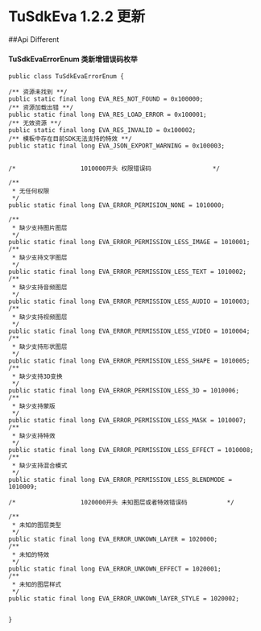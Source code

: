 # TuSdkEva 1.2.2 更新  

##Api Different


#### TuSdkEvaErrorEnum 类新增错误码枚举
    
	public class TuSdkEvaErrorEnum {

    /** 资源未找到 **/
    public static final long EVA_RES_NOT_FOUND = 0x100000;
    /** 资源加载出错 **/
    public static final long EVA_RES_LOAD_ERROR = 0x100001;
    /** 无效资源 **/
    public static final long EVA_RES_INVALID = 0x100002;
    /** 模板中存在目前SDK无法支持的特效 **/
    public static final long EVA_JSON_EXPORT_WARNING = 0x100003;


    /*                  1010000开头 权限错误码                 */

    /**
     * 无任何权限
     */
    public static final long EVA_ERROR_PERMISION_NONE = 1010000;

    /**
     * 缺少支持图片图层
     */
    public static final long EVA_ERROR_PERMISSION_LESS_IMAGE = 1010001;
    /**
     * 缺少支持文字图层
     */
    public static final long EVA_ERROR_PERMISSION_LESS_TEXT = 1010002;
    /**
     * 缺少支持音频图层
     */
    public static final long EVA_ERROR_PERMISSION_LESS_AUDIO = 1010003;
    /**
     * 缺少支持视频图层
     */
    public static final long EVA_ERROR_PERMISSION_LESS_VIDEO = 1010004;
    /**
     * 缺少支持形状图层
     */
    public static final long EVA_ERROR_PERMISSION_LESS_SHAPE = 1010005;
    /**
     * 缺少支持3D变换
     */
    public static final long EVA_ERROR_PERMISSION_LESS_3D = 1010006;
    /**
     * 缺少支持蒙版
     */
    public static final long EVA_ERROR_PERMISSION_LESS_MASK = 1010007;
    /**
     * 缺少支持特效
     */
    public static final long EVA_ERROR_PERMISSION_LESS_EFFECT = 1010008;
    /**
     * 缺少支持混合模式
     */
    public static final long EVA_ERROR_PERMISSION_LESS_BLENDMODE = 1010009;

    /*                  1020000开头 未知图层或者特效错误码           */

    /**
     * 未知的图层类型
     */
    public static final long EVA_ERROR_UNKOWN_LAYER = 1020000;
    /**
     * 未知的特效
     */
    public static final long EVA_ERROR_UNKOWN_EFFECT = 1020001;
    /**
     * 未知的图层样式
     */
    public static final long EVA_ERROR_UNKOWN_lAYER_STYLE = 1020002;


	}
